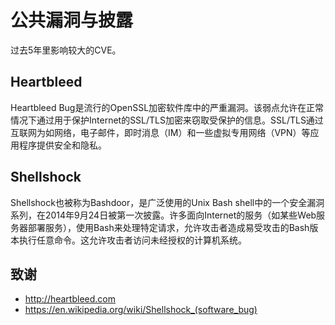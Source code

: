 # 公共漏洞与披露
过去5年里影响较大的CVE。

## Heartbleed
Heartbleed Bug是流行的OpenSSL加密软件库中的严重漏洞。该弱点允许在正常情况下通过用于保护Internet的SSL/TLS加密来窃取受保护的信息。SSL/TLS通过互联网为如网络，电子邮件，即时消息（IM）和一些虚拟专用网络（VPN）等应用程序提供安全和隐私。

## Shellshock
Shellshock也被称为Bashdoor，是广泛使用的Unix Bash shell中的一个安全漏洞系列，在2014年9月24日被第一次披露。许多面向Internet的服务（如某些Web服务器部署服务），使用Bash来处理特定请求，允许攻击者造成易受攻击的Bash版本执行任意命令。这允许攻击者访问未经授权的计算机系统。

## 致谢
* http://heartbleed.com
* https://en.wikipedia.org/wiki/Shellshock_(software_bug)


